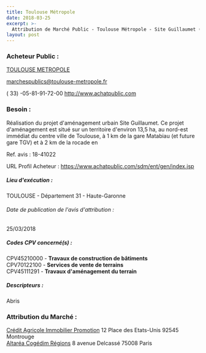 ```yaml
---
title: Toulouse Métropole
date: 2018-03-25
excerpt: >-
  Attribution de Marché Public - Toulouse Métropole - Site Guillaumet (ex CEAT de Jolimont) - Concession d'Aménagement
layout: post
---
```


### Acheteur Public : 
<a href="/acheteur-137/siren-243100518"> TOULOUSE METROPOLE</a><br/>



marchespublics@toulouse-metropole.fr

( 33) -05-81-91-72-00
http://www.achatpublic.com
### Besoin :

Réalisation du projet d'aménagement urbain Site Guillaumet. Ce projet d'aménagement est situé sur un territoire d'environ 13,5 ha, au nord-est immédiat du centre ville de Toulouse, à 1 km de la gare Matabiau (et future gare TGV) et à 2 km de la rocade en

Ref. avis : 18-41022

URL Profil Acheteur : https://www.achatpublic.com/sdm/ent/gen/index.jsp

##### Lieu d'exécution :

TOULOUSE - Département 31 - Haute-Garonne

###### Date de publication de l'avis d'attribution : 
25/03/2018

##### Codes CPV concerné(s) :
CPV45210000 - **Travaux de construction de bâtiments** <br/>
CPV70122100 - **Services de vente de terrains** <br/>
CPV45111291 - **Travaux d'aménagement du terrain** <br/>

##### Descripteurs :
Abris <br/>

### Attribution du Marché :
<a href="/entreprise-554/siren-397942004"> Crédit Agricole Immobilier Promotion</a>    12 Place des Etats-Unis 92545 Montrouge <br/>
<a href="/entreprise-578/siren-810847905"> Altaréa Cogédim Régions</a>    8 avenue Delcassé 75008 Paris <br/>
